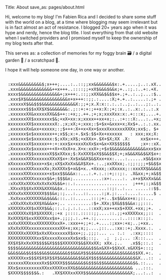 Title: About
save_as: pages/about.html

<p>Hi, welcome to my blog! I'm Fabien Rica and I decided to share some stuff with the world on a blog, at a time where blogging may seem irrelevant but is in fact almost an act of resistance. I blogged 20+ years ago when it was hype and nerdy, hence the blog title. I lost everything from that old website when I switched providers and I promised myself to keep the ownership of my blog texts after that.</p>
<p>This serves as: a collection of memories for my foggy brain 🗃️ / a digital garden 🌿 / a scratchpad 📄.</p>
<p>I hope it will help someone one day, in one way or another.</p>

<div class="ascii">
<pre>                                                                      
 :xxx&&&&&&&&&$;x+++;....:..::;;xx&&&&&&&$x:.+.....;..:.xX.........:.:.;xX 
 .xxx&&&&&&&&&&&&&++x+++..::::;;+xX$&&&$&&x;+..:;.:..+:.+X. .:    ...::::; 
 xxxx$&&&&&&&&&&&&&&&+;x+++:.::;;xXX&&$&$$x+.;+..:..;...:$..  :  .;;..:..: 
 .xxx$X$&&&&&&&&&&&&&&&&x+x+++::;;.:....:X;+.+..:.....:.;+ . ...   .. ;... 
 .xxxxxX$&&$$$&&&&&&&&&&&&&X:;;+;x.X:x::.:..:..;..:...;:..:.   .. . .::... 
 :xxxxxx$$$xXX$X$&&&&&&&:.;::+:+:;++x:X:;+;:x..:..x:.:..:.x  ... :   . ..; 
 .xxxxxxXX&xxxxxXX&&$++::+x;;.++.;+;x;xxxXxx:x:.+:::x;....+..  . . . . .   
 .xxxxxxXX$xxxxxxx$&;+xX+xx:x;xxxx++xx+x;:..:+:::X:...:..+x;   . .       . 
 xxxxxxxXX$xxxxxxxxX:.;x;xX;+;xxx;:$+$x+&xxx+x;Xx$+..:.:.xx. .. .    . : . 
 .xxxxxxXx&xx+xxxxx;:;$+++:X++x+Xx+$xxxXxxxxxxXXXx;xx$;. $+ .+.. .. ...... 
 ;xxxxxx$x$xxxxxxx++;x$$;x:+.$x$:$$+Xx+xxxxxx   : xxx;xx;X: .  ..... ... . 
 .xxxxxx$x$xxxxxxx:$;xXx;xX$;+xXXx+.$X+$X;XX .X:    xx$x+++..   .  ...$$X  
 .xxxxxxxX$xxxxx++:+:xxx$x+xxxXxXx$x+&x+XX$$$$$$    ;x+::xX...  ...:X$$XXX 
 ;XxxxxxXx$xxxxx+++X++XxX+x.X+x:xxX+;+$x$&&&&&&&&&&&&&xxx$xx. .. .&&&&X$XX 
 .xxxxxxX$$xxxxxxX$$xXXxx;$:XxXXX$xX$$&&$$X;+;x&&&X&&$&X$x+::    X&&X&&XXX 
 .xxxxxxXXXxxxxxxXXxX$x+:Xx$x&&X$&$Xxx+xx:....:......x$&$xxx;..  x&$x$&&$X 
 xXxxxxxXX$xxx+x$x;xX$xXxXx&&X$Xx+.:..;xxXXxx;.:;;:;;;+$&$$x:  .:+XxxxX&$X 
 :xxxxxxXXXxxxxXx;XxXXXx$+x&$+x..+Xxxx;:xXxxxx;::xxxXX$&&&&$x  .;xxxxxx$&X 
 :xxxxxXXXxxxxxx+x$xx$$&&&x::...:.+.:.::+;::;:. .X&xx;+;x&$$x ..;+Xx+xxx$$ 
 .xxxxxXXXXxxxxx$&+;$$$&x;...........:x+:....:. .x+x$XxXx&&&:: .;+x++xxxx$ 
 :xXxXXxXXXxXxXxXxX&$&+::.:....................  ;+++;:;x&$$   :++XX;+xxxX 
 .XXxxX$$XxXXX&XXX&&$x.:...............::;:..:... .....::$$. ..;;+xX++xxxx 
 xXXxXxXXXXXXXX$$$&x;:;...:...::.....:;x.;:...:....:.....$ . : +;+Xx+xx+xx 
 .XxXxxxXXXXXX&&$&&&:::..::......:::;+:..$x$&&xx+x:;::...    . ;;xxXxxxxxx 
 .xXXxXXxXxXX$X&&&x+;.. .........:$+.XXx;$X&$$$&&x:;;:::.    ;:;+xXxxx++xx 
 xXXXXXxXX$xXXX$&&;::.:.;.:.:...::xxX;xx++xx$+XXX.+xx;;+.  .  .;;xxXxxxxxx 
 xxXXXXXxX$X$XXXXX;:+x ;::::.:::::;;....::.;;+xXXXXxx;;::  .. .:;xxxxx+xxx 
 XxXXX$X$xxXXXXXxx$x+.;;;;.:..++.:;.........:..::::x::;:.     :++xxXxx+++x 
 xxXxXXXXXxxXXXXXXXxxX+.:xxx++;;+:.+....:;xx+:+x;..;+xx..    ..;+xxxx+x+xx 
 xXxXxXXXxxxxxxxxxxxxXX+x;xx;x;;....;::...:xx::+;.Xxxx.:.  ....;;xxxx++++x 
 XXXXXXxXXXX$xXxXXxxxxxxX$xx+;;.;;;:... .. :.:  .:xx;::::    ..:;xxxx  :+x 
 XXXXXXXXXXXxx$XxxxxXxxxxXx$xx$;::;.  .;  ;.;... :X:::...  ... :+xxxx: .+. 
 XX$X$XxXxXX$$$$&X$$$$XXXXXX$&$XXxXX; xXx.;..   .x$$;::.:  ....++xxxx+++.. 
 $$$$&&&&&&&&&&&&&&&&&&&&&&&&&&&&$$&x&XX+$$XxX.x&XX$+:::;   ...;xxxXxx;:.. 
 &&&$&&&$&$$&$&&$&&&&&&&$$&&&X$$&$&&&&&&&&&&$&&&&$$XX.+:.  .  .:xxxxx++::x 
 xXXXXXxx$$$X$X$X$$X$&&&&&&&$&&$X$$$$&&&&&&&&&&&&$&X...::  . ...+xxxx+;.x& 
 xxxxxxXXxxxxxXx$$XXXX$$$&&&&&$&$$$&$$&&&&&&&&&&&$&.::...  ... :xx+xXx:;;& 
 XXx$xxxxxxxxxXXxxXXXXxxXX&$&&&&&&&&&&&&&&&&&&&&& ...:::.     ..x+xxx+.+$& 
 $XXXX$$$$$$&.:   .XX$XXXxxXXX$$&&&&&&&&&&&&&&&&X;...:..:  . . .x+xXx::;x$ 
                                                                           
</pre>
</div>